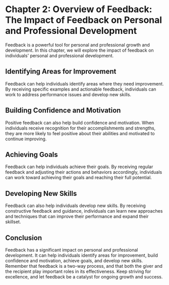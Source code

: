 Chapter 2: Overview of Feedback: The Impact of Feedback on Personal and Professional Development
================================================================================================

Feedback is a powerful tool for personal and professional growth and development. In this chapter, we will explore the impact of feedback on individuals' personal and professional development.

Identifying Areas for Improvement
---------------------------------

Feedback can help individuals identify areas where they need improvement. By receiving specific examples and actionable feedback, individuals can work to address performance issues and develop new skills.

Building Confidence and Motivation
----------------------------------

Positive feedback can also help build confidence and motivation. When individuals receive recognition for their accomplishments and strengths, they are more likely to feel positive about their abilities and motivated to continue improving.

Achieving Goals
---------------

Feedback can help individuals achieve their goals. By receiving regular feedback and adjusting their actions and behaviors accordingly, individuals can work toward achieving their goals and reaching their full potential.

Developing New Skills
---------------------

Feedback can also help individuals develop new skills. By receiving constructive feedback and guidance, individuals can learn new approaches and techniques that can improve their performance and expand their skillset.

Conclusion
----------

Feedback has a significant impact on personal and professional development. It can help individuals identify areas for improvement, build confidence and motivation, achieve goals, and develop new skills. Remember that feedback is a two-way process, and that both the giver and the recipient play important roles in its effectiveness. Keep striving for excellence, and let feedback be a catalyst for ongoing growth and success.
